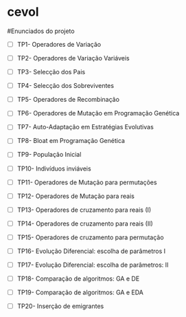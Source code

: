 cevol
=====


#Enunciados do projeto


- [ ] TP1- Operadores de Variação
- [ ] TP2- Operadores de Variação Variáveis
- [ ] TP3- Selecção dos Pais
- [ ] TP4- Selecção dos Sobreviventes
- [ ] TP5- Operadores de Recombinação
- [ ] TP6- Operadores de Mutação em Programação Genética
- [ ] TP7- Auto-Adaptação em Estratégias Evolutivas
- [ ] TP8- Bloat em Programação Genética
- [ ] TP9- População Inicial
- [ ] TP10- Indivíduos inviáveis
- [ ] TP11- Operadores de Mutação para permutações
- [ ] TP12- Operadores de Mutação para reais
- [ ] TP13- Operadores de cruzamento para reais (I)
- [ ] TP14- Operadores de cruzamento para reais (II)
- [ ] TP15- Operadores de cruzamento para permutação
- [ ] TP16- Evolução Diferencial: escolha de parâmetros I
- [ ] TP17- Evolução Diferencial: escolha de parâmetros: II
- [ ] TP18- Comparação de algoritmos: GA e DE
- [ ] TP19- Comparação de algoritmos: GA e EDA
- [ ] TP20- Inserção de emigrantes

